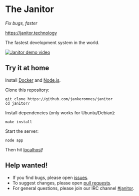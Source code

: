 # The Janitor

*Fix bugs, faster*

https://janitor.technology

The fastest development system in the world.

[![Janitor demo video](https://j.gifs.com/m89qbk.gif)](http://www.youtube.com/watch?v=5sNDMIh-iVw "Coding Firefox directly in the Web (using Cloud9 and the Janitor)")

## Try it at home

Install [Docker](https://www.docker.com) and [Node.js](https://nodejs.org).

Clone this repository:

    git clone https://github.com/jankeromnes/janitor
    cd janitor/

Install dependencies (only works for Ubuntu/Debian):

    make install

Start the server:

    node app

Then hit [localhost](https://localhost/)!

## Help wanted!

- If you find bugs, please open [issues](https://github.com/jankeromnes/janitor/issues).
- To suggest changes, please open [pull requests](https://help.github.com/articles/using-pull-requests/).
- For general questions, please join our IRC channel [#janitor](https://webchat.freenode.net/?channels=janitor).

